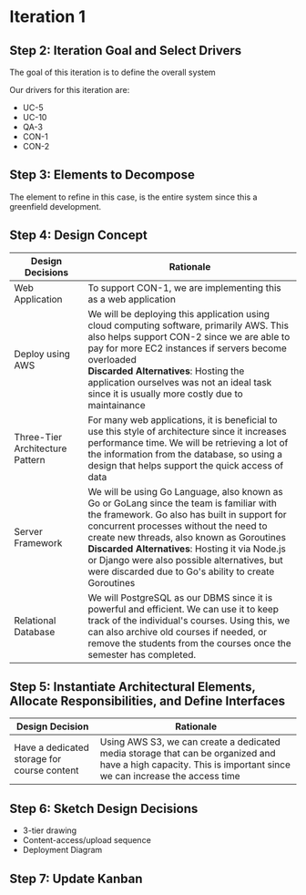 # Iteration 1

## Step 2: Iteration Goal and Select Drivers

The goal of this iteration is to define the overall system

Our drivers for this iteration are:

* UC-5
* UC-10
* QA-3
* CON-1
* CON-2

## Step 3: Elements to Decompose

The element to refine in this case, is the entire system since this a greenfield development.

## Step 4: Design Concept

| Design Decisions | Rationale                                                                                                                                           |
| ---------------- | --------------------------------------------------------------------------------------------------------------------------------------------------- |
| Web Application  | To support CON-1, we are implementing this as a web application |
| Deploy using AWS | We will be deploying this application  using cloud computing software, primarily AWS. This also helps support CON-2 since we are able to pay for more EC2 instances if servers become overloaded </br> **Discarded Alternatives**: Hosting the application ourselves was not an ideal task since it is usually more costly due to maintainance|
| Three-Tier Architecture Pattern | For many web applications, it is beneficial to use this style of architecture since it increases performance time. We will be retrieving a lot of the information from the database, so using a design that helps support the quick access of data |
| Server Framework | We will be using Go Language, also known as Go or GoLang since the team is familiar with the framework. Go also has built in support for concurrent processes without the need to create new threads, also known as Goroutines</br> **Discarded Alternatives**: Hosting it via Node.js or Django were also possible alternatives, but were discarded due to Go's ability to create Goroutines |
| Relational Database | We will PostgreSQL as our DBMS since it is powerful and efficient. We can use it to keep track of the individual's courses. Using this, we can also archive old courses if needed, or remove the students from the courses once the semester has completed. |

## Step 5: Instantiate Architectural Elements, Allocate Responsibilities, and Define Interfaces

| Design Decision | Rationale |
| --------------- | --------- |
| Have a dedicated storage for course content | Using AWS S3, we can create a dedicated media storage that can be organized and have a high capacity. This is important since we can increase the access time  |

## Step 6: Sketch Design Decisions

* 3-tier drawing
* Content-access/upload sequence
* Deployment Diagram

## Step 7: Update Kanban
